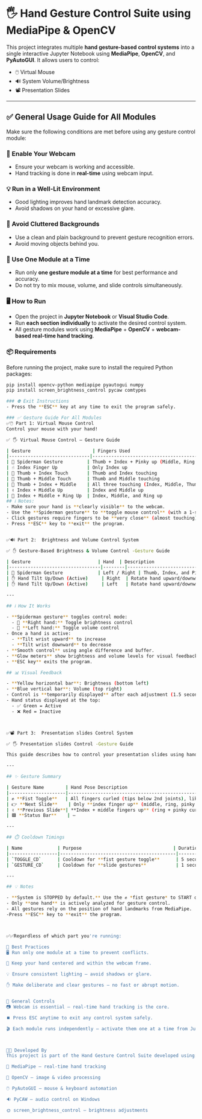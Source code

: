 # 🖐️ Hand Gesture Control Suite using MediaPipe & OpenCV

This project integrates multiple **hand gesture-based control systems** into a single interactive Jupyter Notebook using **MediaPipe**, **OpenCV**, and **PyAutoGUI**. It allows users to control:

- 🖱️ Virtual Mouse  
- 🔊 System Volume/Brightness  
- 📽️ Presentation Slides

---

## ✅ General Usage Guide for All Modules

Make sure the following conditions are met before using any gesture control module:

### 🎥 Enable Your Webcam
- Ensure your webcam is working and accessible.
- Hand tracking is done in **real-time** using webcam input.

### 💡 Run in a Well-Lit Environment
- Good lighting improves hand landmark detection accuracy.
- Avoid shadows on your hand or excessive glare.

### 🧹 Avoid Cluttered Backgrounds
- Use a clean and plain background to prevent gesture recognition errors.
- Avoid moving objects behind you.

### 🧩 Use One Module at a Time
- Run only **one gesture module at a time** for best performance and accuracy.
- Do not try to mix mouse, volume, and slide controls simultaneously.

### 🖥️ How to Run
- Open the project in **Jupyter Notebook** or **Visual Studio Code**.
- Run **each section individually** to activate the desired control system.
- All gesture modules work using **MediaPipe** + **OpenCV** + **webcam-based real-time hand tracking**.
### 📦 Requirements

Before running the project, make sure to install the required Python packages:
```bash
pip install opencv-python mediapipe pyautogui numpy
pip install screen_brightness_control pycaw comtypes

### ⛔ Exit Instructions
- Press the **ESC** key at any time to exit the program safely.

### ✅ Gesture Guide For All Modules
✅🖱️ Part 1: Virtual Mouse Control
Control your mouse with your hand!

✅ 🖐️ Virtual Mouse Control – Gesture Guide

| Gesture                       | Fingers Used                                | Description                       | Action               |
|------------------------------|---------------------------------------------|-----------------------------------|----------------------|
| 🤘 Spiderman Gesture         | Thumb + Index + Pinky up (Middle, Ring down) | Toggle mouse control (on/off)     | 🖱️ Enable/Disable mouse movement |
| ☝️ Index Finger Up           | Only Index up                                | Move mouse cursor                 | 🖱️ Cursor follows index tip     |
| 🤏 Thumb + Index Touch       | Thumb and Index touching                     | Perform Left Click                | 🖱️ Left-click       |
| 🤏 Thumb + Middle Touch      | Thumb and Middle touching                    | Perform Right Click               | 🖱️ Right-click      |
| 🤏 Thumb + Index + Middle    | All three touching (Index, Middle, Thumb)    | Perform Double Click              | 🖱️ Double-click     |
| ✌️ Index + Middle Up         | Index and Middle up                          | Scroll Up                         | ⬆️ Scroll content up |
| 🖖 Index + Middle + Ring Up  | Index, Middle, and Ring up                   | Scroll Down                       | ⬇️ Scroll content down |
## ℹ️ Notes:
- Make sure your hand is **clearly visible** to the webcam.
- Use the **Spiderman gesture** to **toggle mouse control** (with a 1-second cooldown).
- Click gestures require fingers to be **very close** (almost touching).
- Press **ESC** key to **exit** the program.


✅🔊 Part 2:  Brightness and Volume Control System

✅ ✋ Gesture-Based Brightness & Volume Control -Gesture Guide

| Gesture                         | Hand  | Description                                            | Action                            |
|----------------------------------|--------|--------------------------------------------------------|-----------------------------------|
| 🤘 Spiderman Gesture             | Left / Right | Thumb, Index, and Pinky up (others down)                 | Toggle control (Left = Volume, Right = Brightness) |
| ✋ Hand Tilt Up/Down (Active)     | Right  | Rotate hand upward/downward when active                | Increase / Decrease Brightness    |
| ✋ Hand Tilt Up/Down (Active)     | Left   | Rotate hand upward/downward when active                | Increase / Decrease Volume        |

---

## ℹ️ How It Works

- **Spiderman gesture** toggles control mode:
  - 🫱 **Right hand:** Toggle brightness control
  - 🫲 **Left hand:** Toggle volume control
- Once a hand is active:
  - **Tilt wrist upward** to increase
  - **Tilt wrist downward** to decrease
- **Smooth control** using angle difference and buffer.
- **Glow meters** show brightness and volume levels for visual feedback.
- **ESC key** exits the program.

## 📊 Visual Feedback

- **Yellow horizontal bar**: Brightness (bottom left)
- **Blue vertical bar**: Volume (top right)
- Control is **temporarily displayed** after each adjustment (1.5 seconds)
- Hand status displayed at the top:
  - ✅ Green = Active
  - ❌ Red = Inactive



✅📽️ Part 3:  Presentation slides Control System

✅ 🖐️ Presentation slides Control -Gesture Guide

This guide describes how to control your presentation slides using hand gestures powered by MediaPipe and OpenCV.

---

## ✨ Gesture Summary

| Gesture Name        | Hand Pose Description                                                                 | Action Triggered              | When It Works                         |
|---------------------|----------------------------------------------------------------------------------------|-------------------------------|----------------------------------------|
| ✊ **Fist Toggle**   | All fingers curled (tips below 2nd joints), like a closed fist                        | Toggle START/STOP system      | Only when **one hand is detected** + cooldown (5s) |
| 👉 **Next Slide**    | Only **index finger up** (middle, ring, pinky curled)                                 | Go to **next** slide (`→`)    | Only when system is **STARTED**       |
| ✌️ **Previous Slide**| **Index + middle fingers up** (ring + pinky curled)                                   | Go to **previous** slide (`←`)| Only when system is **STARTED**       |
| 🟩 **Status Bar**    | —                                                                                      | Displays `STARTED` (green) or `STOPPED` (red) | Always visible              |

---

## ⏱️ Cooldown Timings

| Name             | Purpose                                  | Duration     |
|------------------|-------------------------------------------|--------------|
| `TOGGLE_CD`      | Cooldown for **fist gesture toggle**      | 5 seconds    |
| `GESTURE_CD`     | Cooldown for **slide gestures**           | 1 second     |

---

## 💡 Notes

- **System is STOPPED by default.** Use the ✊ *fist gesture* to START or STOP it.
- Only **one hand** is actively analyzed for gesture control.
- All gestures rely on the position of hand landmarks from MediaPipe.
-Press **ESC** key to **exit** the program.



✅✅Regardless of which part you're running:

🧠 Best Practices
🖥️ Run only one module at a time to prevent conflicts.

🎯 Keep your hand centered and within the webcam frame.

💡 Ensure consistent lighting — avoid shadows or glare.

✋ Make deliberate and clear gestures — no fast or abrupt motion.


🔁 General Controls
📷 Webcam is essential — real-time hand tracking is the core.

⏹️ Press ESC anytime to exit any control system safely.

🎬 Each module runs independently — activate them one at a time from Jupyter Notebook or VS Code.



👨‍💻 Developed By
This project is part of the Hand Gesture Control Suite developed using:

🧠 MediaPipe – real-time hand tracking

🧰 OpenCV – image & video processing

🖱️ PyAutoGUI – mouse & keyboard automation

🔉 PyCAW – audio control on Windows

🌞 screen_brightness_control – brightness adjustments






